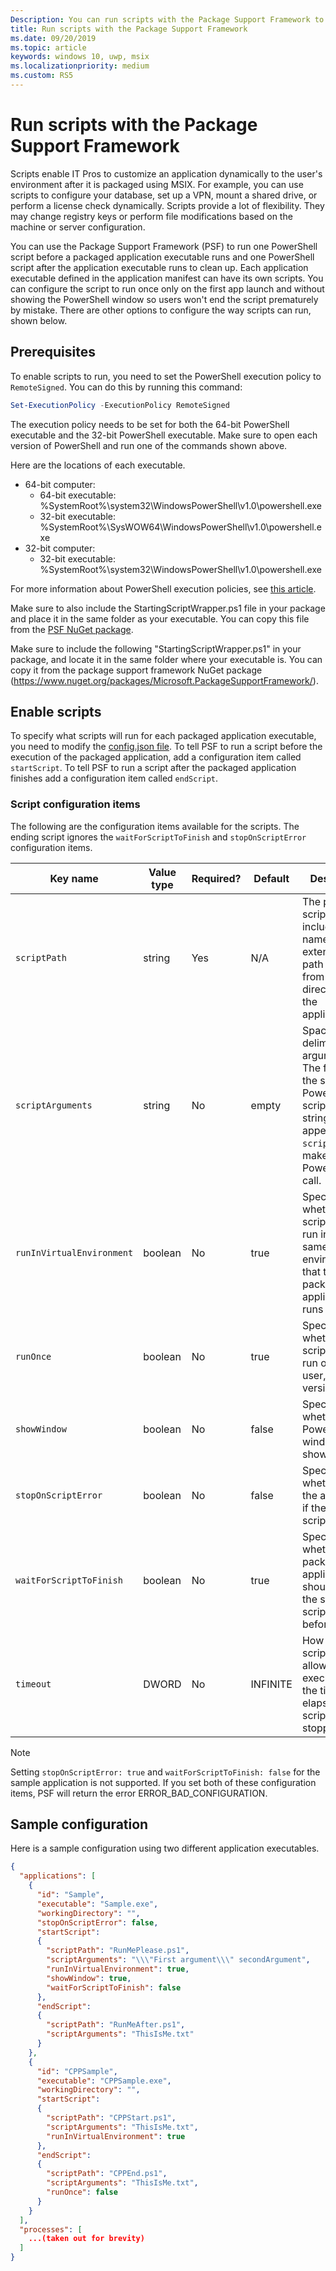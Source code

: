 ```yaml
---
Description: You can run scripts with the Package Support Framework to customize your desktop application for the user environment.
title: Run scripts with the Package Support Framework
ms.date: 09/20/2019
ms.topic: article
keywords: windows 10, uwp, msix
ms.localizationpriority: medium
ms.custom: RS5
---
```


# Run scripts with the Package Support Framework


Scripts enable IT Pros to customize an application dynamically to the user's environment after it is packaged using MSIX. For example, you can use scripts to configure your database, set up a VPN, mount a shared drive, or perform a license check dynamically. Scripts provide a lot of flexibility. They may change registry keys or perform file modifications based on the machine or server configuration.

You can use the Package Support Framework (PSF) to run one PowerShell script before a packaged application executable runs and one PowerShell script after the application executable runs to clean up. Each application executable defined in the application manifest can have its own scripts. You can configure the script to run once only on the first app launch and without showing the PowerShell window so users won't end the script prematurely by mistake. There are other options to configure the way scripts can run, shown below.

## Prerequisites

To enable scripts to run, you need to set the PowerShell execution policy to `RemoteSigned`. You can do this by running this command:

```powershell
Set-ExecutionPolicy -ExecutionPolicy RemoteSigned
```

The execution policy needs to be set for both the 64-bit PowerShell executable and the 32-bit PowerShell executable. Make sure to open each version of PowerShell and run one of the commands shown above.

Here are the locations of each executable.

* 64-bit computer:
  * 64-bit executable: %SystemRoot%\system32\WindowsPowerShell\v1.0\powershell.exe
  * 32-bit executable: %SystemRoot%\SysWOW64\WindowsPowerShell\v1.0\powershell.exe
* 32-bit computer:
  * 32-bit executable: %SystemRoot%\system32\WindowsPowerShell\v1.0\powershell.exe

For more information about PowerShell execution policies, see [this article](https://docs.microsoft.com/powershell/module/microsoft.powershell.core/about/about_execution_policies?view=powershell-6).

Make sure to also include the StartingScriptWrapper.ps1 file in your package and place it in the same folder as your executable. You can copy this file from the [PSF NuGet package](https://www.nuget.org/packages/Microsoft.PackageSupportFramework/).

Make sure to include the following "StartingScriptWrapper.ps1" in your package, and locate it in the same folder where your executable is. You can copy it from the package support framework NuGet package (https://www.nuget.org/packages/Microsoft.PackageSupportFramework/).

## Enable scripts

To specify what scripts will run for each packaged application executable, you need to modify the [config.json file](package-support-framework.md#create-a-configuration-file). To tell PSF to run a script before the execution of the packaged application, add a configuration item called `startScript`. To tell PSF to run a script after the packaged application finishes add a configuration item called `endScript`.

### Script configuration items

The following are the configuration items available for the scripts. The ending script ignores the `waitForScriptToFinish` and `stopOnScriptError` configuration items.

| Key name                | Value type | Required? | Default  | Description
|-------------------------|------------|-----------|----------|---------|
| `scriptPath`              | string     | Yes       | N/A      | The path to the script including the name and extension. The path starts from the root directory of the application.
| `scriptArguments`         | string     | No        | empty    | Space delimited argument list. The format is the same for a PowerShell script call. This string gets appended to `scriptPath` to make a valid PowerShell.exe call.
| `runInVirtualEnvironment` | boolean    | No        | true     | Specifies whether the script should run in the same virtual environment that the packaged application runs in.
| `runOnce`                 | boolean    | No        | true     | Specifies whether the script should run once per user, per version.
| `showWindow`              | boolean    | No        | false    | Specifies whether the PowerShell window is shown.
| `stopOnScriptError`       | boolean    | No        | false    | Specifies whether to exit the application if the starting script fails.
| `waitForScriptToFinish`   | boolean    | No        | true     | Specifies whether the packaged application should wait for the starting script to finish before starting.
| `timeout`                 | DWORD      | No        | INFINITE | How long the script will be allowed to execute. When the time elapses, the script will be stopped.

> [!NOTE]
> Setting `stopOnScriptError: true` and `waitForScriptToFinish: false` for the sample application is not supported. If you set both of these configuration items, PSF will return the error ERROR_BAD_CONFIGURATION.


## Sample configuration

Here is a sample configuration using two different application executables.

```json
{
  "applications": [
    {
      "id": "Sample",
      "executable": "Sample.exe",
      "workingDirectory": "",
      "stopOnScriptError": false,
      "startScript":
      {
        "scriptPath": "RunMePlease.ps1",
        "scriptArguments": "\\\"First argument\\\" secondArgument",
        "runInVirtualEnvironment": true,
        "showWindow": true,
        "waitForScriptToFinish": false
      },
      "endScript":
      {
        "scriptPath": "RunMeAfter.ps1",
        "scriptArguments": "ThisIsMe.txt"
      }
    },
    {
      "id": "CPPSample",
      "executable": "CPPSample.exe",
      "workingDirectory": "",
      "startScript":
      {
        "scriptPath": "CPPStart.ps1",
        "scriptArguments": "ThisIsMe.txt",
        "runInVirtualEnvironment": true
      },
      "endScript":
      {
        "scriptPath": "CPPEnd.ps1",
        "scriptArguments": "ThisIsMe.txt",
        "runOnce": false
      }
    }
  ],
  "processes": [
    ...(taken out for brevity)
  ]
}
```
